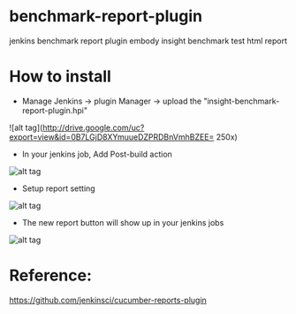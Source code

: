 # benchmark-report-plugin
jenkins benchmark report plugin embody insight benchmark test html report

# How to install
+ Manage Jenkins -> plugin Manager -> upload the "insight-benchmark-report-plugin.hpi" 

![alt tag](http://drive.google.com/uc?export=view&id=0B7LGjD8XYmuueDZPRDBnVmhBZEE= 250x)


+ In your jenkins job, Add Post-build action 

![alt tag](http://drive.google.com/uc?export=view&id=0B7LGjD8XYmuuZElZREJvdzlkUUk)


+ Setup report setting

![alt tag](http://drive.google.com/uc?export=view&id=0B7LGjD8XYmuuSnpJdFo1dDBaSTg)


+ The new report button will show up in your jenkins jobs

![alt tag](http://drive.google.com/uc?export=view&id=0B7LGjD8XYmuuOXFwYmJ5blF2Rnc)



# Reference:
https://github.com/jenkinsci/cucumber-reports-plugin
